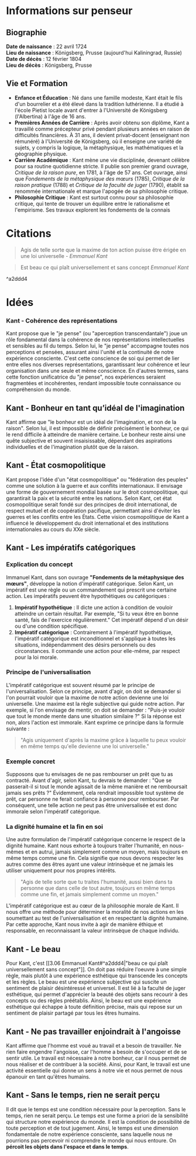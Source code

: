 # Informations sur penseur

## Biographie

**Date de naissance** : 22 avril 1724  
**Lieu de naissance** : Königsberg, Prusse (aujourd'hui Kaliningrad, Russie)  
**Date de décès** : 12 février 1804  
**Lieu de décès** : Königsberg, Prusse

## Vie et Formation

- **Enfance et Éducation** : Né dans une famille modeste, Kant était le fils d'un bourrelier et a été élevé dans la tradition luthérienne. Il a étudié à l'école Pietist locale avant d'entrer à l'Université de Königsberg (l'Albertina) à l'âge de 16 ans.
- **Premières Années de Carrière** : Après avoir obtenu son diplôme, Kant a travaillé comme précepteur privé pendant plusieurs années en raison de difficultés financières. À 31 ans, il devient privat-docent (enseignant non rémunéré) à l'Université de Königsberg, où il enseigne une variété de sujets, y compris la logique, la métaphysique, les mathématiques et la géographie physique.
- **Carrière Académique** : Kant mène une vie disciplinée, devenant célèbre pour sa routine quotidienne stricte. Il publie son premier grand ouvrage, _Critique de la raison pure_, en 1781, à l'âge de 57 ans. Cet ouvrage, ainsi que _Fondements de la métaphysique des mœurs_ (1785), _Critique de la raison pratique_ (1788) et _Critique de la faculté de juger_ (1790), établit sa renommée internationale et marque l'apogée de sa philosophie critique.
- **Philosophie Critique** : Kant est surtout connu pour sa philosophie critique, qui tente de trouver un équilibre entre le rationalisme et l'empirisme. Ses travaux explorent les fondements de la connais

# Citations

> Agis de telle sorte que la maxime de ton action puisse être érigée en une loi universelle - _Emmanuel Kant_

> Est beau ce qui plaît universellement et sans concept _Emmanuel Kant_

^a2ddd4

# Idées

### Kant - Cohérence des représentations

Kant propose que le "je pense" (ou "aperception transcendantale") joue un rôle fondamental dans la cohérence de nos représentations intellectuelles et sensibles au fil du temps. Selon lui, le "je pense" accompagne toutes nos perceptions et pensées, assurant ainsi l'unité et la continuité de notre expérience consciente. C'est cette conscience de soi qui permet de lier entre elles nos diverses représentations, garantissant leur cohérence et leur organisation dans une seule et même conscience. En d'autres termes, sans cette fonction unificatrice du "je pense", nos expériences seraient fragmentées et incohérentes, rendant impossible toute connaissance ou compréhension du monde.

## Kant - Bonheur en tant qu’idéal de l'imagination

Kant affirme que "le bonheur est un idéal de l'imagination, et non de la raison". Selon lui, il est impossible de définir précisément le bonheur, ce qui le rend difficile à atteindre de manière certaine. Le bonheur reste ainsi une quête subjective et souvent insaisissable, dépendant des aspirations individuelles et de l'imagination plutôt que de la raison​.

## Kant - État cosmopolitique

Kant propose l'idée d'un "état cosmopolitique" ou "fédération des peuples" comme une solution à la guerre et aux conflits internationaux. Il envisage une forme de gouvernement mondial basée sur le droit cosmopolitique, qui garantirait la paix et la sécurité entre les nations. Selon Kant, cet état cosmopolitique serait fondé sur des principes de droit international, de respect mutuel et de coopération pacifique, permettant ainsi d'éviter les guerres et les conflits entre les États. Cette vision cosmopolitique de Kant a influencé le développement du droit international et des institutions internationales au cours du XXe siècle.

## Kant - Les impératifs catégoriques

### Explication du concept

Immanuel Kant, dans son ouvrage **"Fondements de la métaphysique des mœurs"**, développe la notion d'impératif catégorique. Selon Kant, un impératif est une règle ou un commandement qui prescrit une certaine action. Les impératifs peuvent être hypothétiques ou catégoriques :

1. **Impératif hypothétique** : Il dicte une action à condition de vouloir atteindre un certain résultat. Par exemple, "Si tu veux être en bonne santé, fais de l'exercice régulièrement." Cet impératif dépend d'un désir ou d'une condition spécifique.
2. **Impératif catégorique** : Contrairement à l'impératif hypothétique, l'impératif catégorique est inconditionnel et s'applique à toutes les situations, indépendamment des désirs personnels ou des circonstances. Il commande une action pour elle-même, par respect pour la loi morale.

### Principe de l'universalisation

L'impératif catégorique est souvent résumé par le principe de l'universalisation. Selon ce principe, avant d'agir, on doit se demander si l'on pourrait vouloir que la maxime de notre action devienne une loi universelle. Une maxime est la règle subjective qui guide notre action. Par exemple, si l'on envisage de mentir, on doit se demander : "Puis-je vouloir que tout le monde mente dans une situation similaire ?" Si la réponse est non, alors l'action est immorale. Kant exprime ce principe dans la formule suivante :

> "Agis uniquement d'après la maxime grâce à laquelle tu peux vouloir en même temps qu'elle devienne une loi universelle."

### Exemple concret

Supposons que tu envisages de ne pas rembourser un prêt que tu as contracté. Avant d'agir, selon Kant, tu devrais te demander : "Que se passerait-il si tout le monde agissait de la même manière et ne remboursait jamais ses prêts ?" Évidemment, cela rendrait impossible tout système de prêt, car personne ne ferait confiance à personne pour rembourser. Par conséquent, une telle action ne peut pas être universalisée et est donc immorale selon l'impératif catégorique.

### La dignité humaine et la fin en soi

Une autre formulation de l'impératif catégorique concerne le respect de la dignité humaine. Kant nous exhorte à toujours traiter l'humanité, en nous-mêmes et en autrui, jamais simplement comme un moyen, mais toujours en même temps comme une fin. Cela signifie que nous devons respecter les autres comme des êtres ayant une valeur intrinsèque et ne jamais les utiliser uniquement pour nos propres intérêts.

> "Agis de telle sorte que tu traites l'humanité, aussi bien dans ta personne que dans celle de tout autre, toujours en même temps comme une fin, et jamais simplement comme un moyen."

L'impératif catégorique est au cœur de la philosophie morale de Kant. Il nous offre une méthode pour déterminer la moralité de nos actions en les soumettant au test de l'universalisation et en respectant la dignité humaine. Par cette approche, Kant nous invite à agir de manière éthique et responsable, en reconnaissant la valeur intrinsèque de chaque individu.

## Kant - Le beau

Pour Kant, c'est [[3.06 Emmanuel Kant#^a2ddd4|"beau ce qui plaît universellement sans concept"]]. On doit pas réduire l'oeuvre à une simple règle, mais plutôt à une expérience esthétique qui transcende les concepts et les règles. Le beau est une expérience subjective qui suscite un sentiment de plaisir désintéressé et universel. Il est lié à la faculté de juger esthétique, qui permet d'apprécier la beauté des objets sans recourir à des concepts ou des règles préétablis. Ainsi, le beau est une expérience esthétique qui échappe à toute définition précise, mais qui repose sur un sentiment de plaisir partagé par tous les êtres humains.

## Kant - Ne pas travailler enjoindrait à l'angoisse

Kant affirme que l'homme est voué au travail et a besoin de travailler. Ne rien faire engendre l'angoisse, car l'homme a besoin de s'occuper et de se sentir utile. Le travail est nécessaire à notre bonheur, car il nous permet de nous réaliser et de contribuer à la société. Ainsi, pour Kant, le travail est une activité essentielle qui donne un sens à notre vie et nous permet de nous épanouir en tant qu'êtres humains.

## Kant - Sans le temps, rien ne serait perçu

Il dit que le temps est une condition nécessaire pour la perception. Sans le temps, rien ne serait perçu. Le temps est une forme a priori de la sensibilité qui structure notre expérience du monde. Il est la condition de possibilité de toute perception et de tout jugement. Ainsi, le temps est une dimension fondamentale de notre expérience consciente, sans laquelle nous ne pourrions pas percevoir ni comprendre le monde qui nous entoure. On **pércoit les objets dans l'espace et dans le temps**.
